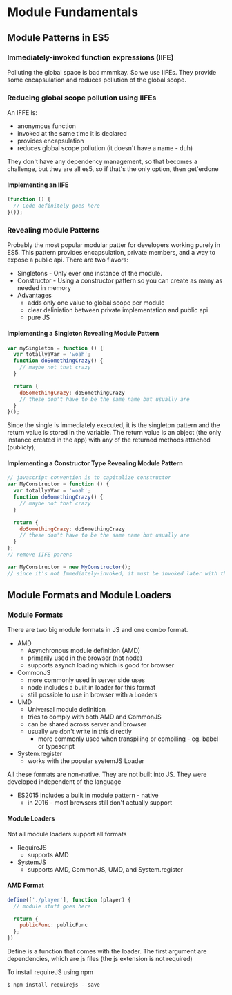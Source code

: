 # Module Fundamentals

## Module Patterns in ES5

### Immediately-invoked function expressions (IIFE)

Polluting the global space is bad mmmkay. So we use IIFEs. They provide some encapsulation and reduces pollution of the global scope.

### Reducing global scope pollution using IIFEs

An IFFE is:
- anonymous function
- invoked at the same time it is declared
- provides encapsulation
- reduces global scope pollution (it doesn't have a name - duh)

They don't have any dependency management, so that becomes a challenge, but they are all es5, so if that's the only option, then get'erdone

#### Implementing an IIFE
```javascript
(function () {
  // Code definitely goes here
}());
```
### Revealing module Patterns

Probably the most popular modular patter for developers working purely in ES5. This pattern provides encapsulation, private members, and a way to expose a public api. There are two flavors:

- Singletons - Only ever one instance of the module.
- Constructor - Using a constructor pattern so you can create as many as needed in memory
- Advantages
  - adds only one value to global scope per module
  - clear deliniation between private implementation and public api
  - pure JS

#### Implementing a Singleton Revealing Module Pattern
```javascript
var mySingleton = function () {
  var totallyaVar = 'woah';
  function doSomethingCrazy() {
    // maybe not that crazy
  }

  return {
    doSomethingCrazy: doSomethingCrazy
    // these don't have to be the same name but usually are
  }
}();
```
Since the single is immediately executed, it is the singleton pattern and the return value is stored in the variable. The return value is an object (the only instance created in the app) with any of the returned methods attached (publicly);

#### Implementing a Constructor Type Revealing Module Pattern
```javascript
// javascript convention is to capitalize constructor
var MyConstructor = function () {
  var totallyaVar = 'woah';
  function doSomethingCrazy() {
    // maybe not that crazy
  }

  return {
    doSomethingCrazy: doSomethingCrazy
    // these don't have to be the same name but usually are
  }
};
// remove IIFE parens

var MyConstructor = new MyConstructor();
// since it's not Immediately-invoked, it must be invoked later with the new keyword
```
## Module Formats and Module Loaders

### Module Formats

There are two big module formats in JS and one combo format.
- AMD
  - Asynchronous module definition (AMD)
  - primarily used in the browser (not node)
  - supports asynch loading which is good for browser
- CommonJS
  - more commonly used in server side uses
  - node includes a built in loader for this format
  - still possible to use in browser with a Loaders
- UMD
  - Universal module definition
  - tries to comply with both AMD and CommonJS
  - can be shared across server and browser
  - usually we don't write in this directly
    - more commonly used when transpiling or compiling - eg. babel or typescript
- System.register
  - works with the popular systemJS Loader

All these formats are non-native. They are not built into JS. They were developed independent of the language

- ES2015 includes a built in module pattern - native
  - in 2016 - most browsers still don't actually support

#### Module Loaders

Not all module loaders support all formats
- RequireJS
  - supports AMD
- SystemJS
  - supports AMD, CommonJS, UMD, and System.register

#### AMD Format

```javascript
define(['./player'], function (player) {
  // module stuff goes here

  return {
    publicFunc: publicFunc
  };
})
```
Define is a function that comes with the loader. The first argument are dependencies, which are js files (the js extension is not required)

To install requireJS using npm
```
$ npm install requirejs --save
```
